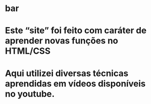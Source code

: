 # bar
# Este “site” foi feito com caráter de aprender novas funções no HTML/CSS
# Aqui utilizei diversas técnicas aprendidas em vídeos disponíveis no youtube.

